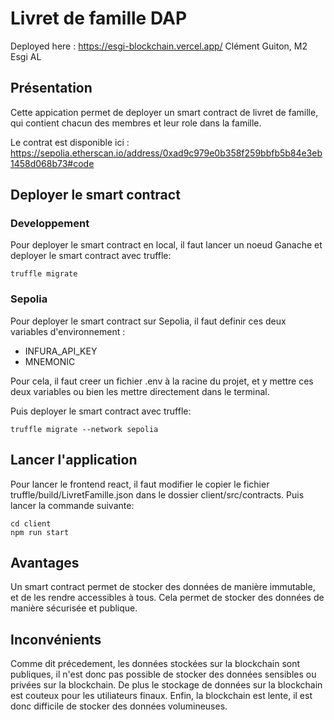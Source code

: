 # Livret de famille DAP

Deployed here : https://esgi-blockchain.vercel.app/
Clément Guiton, M2 Esgi AL

## Présentation

Cette appication permet de deployer un smart contract de livret de famille, qui contient chacun des membres et leur role dans la famille.

Le contrat est disponible ici : https://sepolia.etherscan.io/address/0xad9c979e0b358f259bbfb5b84e3eb1458d068b73#code

## Deployer le smart contract

### Developpement

Pour deployer le smart contract en local, il faut lancer un noeud Ganache et deployer le smart contract avec truffle:

```
truffle migrate
```

### Sepolia

Pour deployer le smart contract sur Sepolia, il faut definir ces deux variables d'environnement :

- INFURA_API_KEY
- MNEMONIC

Pour cela, il faut creer un fichier .env à la racine du projet, et y mettre ces deux variables ou bien les mettre directement dans le terminal.

Puis deployer le smart contract avec truffle:

```
truffle migrate --network sepolia
```

## Lancer l'application

Pour lancer le frontend react, il faut modifier le copier le fichier truffle/build/LivretFamille.json dans le dossier client/src/contracts.
Puis lancer la commande suivante:

```
cd client
npm run start
```

## Avantages

Un smart contract permet de stocker des données de manière immutable, et de les rendre accessibles à tous. Cela permet de stocker des données de manière sécurisée et publique.

## Inconvénients

Comme dit précedement, les données stockées sur la blockchain sont publiques, il n'est donc pas possible de stocker des données sensibles ou privées sur la blockchain.
De plus le stockage de données sur la blockchain est couteux pour les utiliateurs finaux.
Enfin, la blockchain est lente, il est donc difficile de stocker des données volumineuses.
